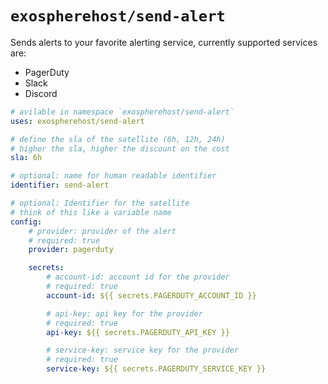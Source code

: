 # `exospherehost/send-alert`
Sends alerts to your favorite alerting service, currently supported services are:

- PagerDuty
- Slack
- Discord

```yaml
# avilable in namespace `exospherehost/send-alert`
uses: exospherehost/send-alert

# define the sla of the satellite (6h, 12h, 24h)
# higher the sla, higher the discount on the cost
sla: 6h

# optional: name for human readable identifier
identifier: send-alert

# optional: Identifier for the satellite
# think of this like a variable name
config:
    # provider: provider of the alert
    # required: true
    provider: pagerduty

    secrets:
        # account-id: account id for the provider
        # required: true
        account-id: ${{ secrets.PAGERDUTY_ACCOUNT_ID }}

        # api-key: api key for the provider
        # required: true
        api-key: ${{ secrets.PAGERDUTY_API_KEY }}

        # service-key: service key for the provider
        # required: true
        service-key: ${{ secrets.PAGERDUTY_SERVICE_KEY }}
```